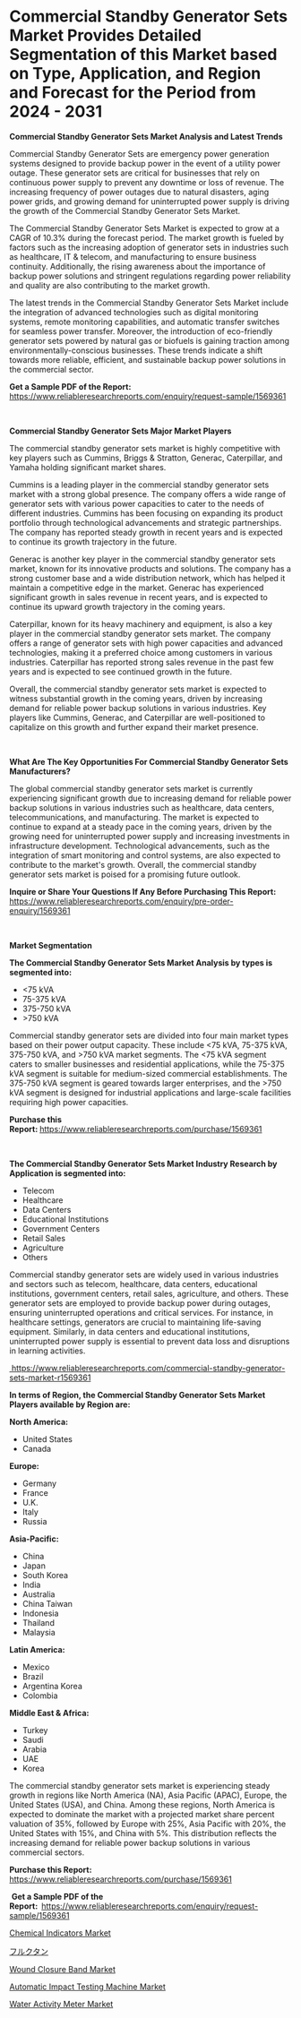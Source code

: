 <p><h1>Commercial Standby Generator Sets Market Provides Detailed Segmentation of this Market based on Type, Application, and Region and Forecast for the Period from 2024 - 2031</h1></p><p><strong>Commercial Standby Generator Sets Market Analysis and Latest Trends</strong></p>
<p><p>Commercial Standby Generator Sets are emergency power generation systems designed to provide backup power in the event of a utility power outage. These generator sets are critical for businesses that rely on continuous power supply to prevent any downtime or loss of revenue. The increasing frequency of power outages due to natural disasters, aging power grids, and growing demand for uninterrupted power supply is driving the growth of the Commercial Standby Generator Sets Market.</p><p>The Commercial Standby Generator Sets Market is expected to grow at a CAGR of 10.3% during the forecast period. The market growth is fueled by factors such as the increasing adoption of generator sets in industries such as healthcare, IT & telecom, and manufacturing to ensure business continuity. Additionally, the rising awareness about the importance of backup power solutions and stringent regulations regarding power reliability and quality are also contributing to the market growth.</p><p>The latest trends in the Commercial Standby Generator Sets Market include the integration of advanced technologies such as digital monitoring systems, remote monitoring capabilities, and automatic transfer switches for seamless power transfer. Moreover, the introduction of eco-friendly generator sets powered by natural gas or biofuels is gaining traction among environmentally-conscious businesses. These trends indicate a shift towards more reliable, efficient, and sustainable backup power solutions in the commercial sector.</p></p>
<p><strong>Get a Sample PDF of the Report:&nbsp;</strong> <a href="https://www.reliableresearchreports.com/enquiry/request-sample/1569361">https://www.reliableresearchreports.com/enquiry/request-sample/1569361</a></p>
<p>&nbsp;</p>
<p><strong>Commercial Standby Generator Sets Major Market Players</strong></p>
<p><p>The commercial standby generator sets market is highly competitive with key players such as Cummins, Briggs & Stratton, Generac, Caterpillar, and Yamaha holding significant market shares. </p><p>Cummins is a leading player in the commercial standby generator sets market with a strong global presence. The company offers a wide range of generator sets with various power capacities to cater to the needs of different industries. Cummins has been focusing on expanding its product portfolio through technological advancements and strategic partnerships. The company has reported steady growth in recent years and is expected to continue its growth trajectory in the future.</p><p>Generac is another key player in the commercial standby generator sets market, known for its innovative products and solutions. The company has a strong customer base and a wide distribution network, which has helped it maintain a competitive edge in the market. Generac has experienced significant growth in sales revenue in recent years, and is expected to continue its upward growth trajectory in the coming years.</p><p>Caterpillar, known for its heavy machinery and equipment, is also a key player in the commercial standby generator sets market. The company offers a range of generator sets with high power capacities and advanced technologies, making it a preferred choice among customers in various industries. Caterpillar has reported strong sales revenue in the past few years and is expected to see continued growth in the future.</p><p>Overall, the commercial standby generator sets market is expected to witness substantial growth in the coming years, driven by increasing demand for reliable power backup solutions in various industries. Key players like Cummins, Generac, and Caterpillar are well-positioned to capitalize on this growth and further expand their market presence.</p></p>
<p>&nbsp;</p>
<p><strong>What Are The Key Opportunities For Commercial Standby Generator Sets Manufacturers?</strong></p>
<p><p>The global commercial standby generator sets market is currently experiencing significant growth due to increasing demand for reliable power backup solutions in various industries such as healthcare, data centers, telecommunications, and manufacturing. The market is expected to continue to expand at a steady pace in the coming years, driven by the growing need for uninterrupted power supply and increasing investments in infrastructure development. Technological advancements, such as the integration of smart monitoring and control systems, are also expected to contribute to the market's growth. Overall, the commercial standby generator sets market is poised for a promising future outlook.</p></p>
<p><strong>Inquire or Share Your Questions If Any Before Purchasing This Report:</strong> <a href="https://www.reliableresearchreports.com/enquiry/pre-order-enquiry/1569361">https://www.reliableresearchreports.com/enquiry/pre-order-enquiry/1569361</a></p>
<p>&nbsp;</p>
<p><strong>Market Segmentation</strong></p>
<p><strong>The Commercial Standby Generator Sets Market Analysis by types is segmented into:</strong></p>
<p><ul><li><75 kVA</li><li>75-375 kVA</li><li>375-750 kVA</li><li>>750 kVA</li></ul></p>
<p><p>Commercial standby generator sets are divided into four main market types based on their power output capacity. These include <75 kVA, 75-375 kVA, 375-750 kVA, and >750 kVA market segments. The <75 kVA segment caters to smaller businesses and residential applications, while the 75-375 kVA segment is suitable for medium-sized commercial establishments. The 375-750 kVA segment is geared towards larger enterprises, and the >750 kVA segment is designed for industrial applications and large-scale facilities requiring high power capacities.</p></p>
<p><strong>Purchase this Report:&nbsp;</strong><a href="https://www.reliableresearchreports.com/purchase/1569361">https://www.reliableresearchreports.com/purchase/1569361</a></p>
<p>&nbsp;</p>
<p><strong>The Commercial Standby Generator Sets Market Industry Research by Application is segmented into:</strong></p>
<p><ul><li>Telecom</li><li>Healthcare</li><li>Data Centers</li><li>Educational Institutions</li><li>Government Centers</li><li>Retail Sales</li><li>Agriculture</li><li>Others</li></ul></p>
<p><p>Commercial standby generator sets are widely used in various industries and sectors such as telecom, healthcare, data centers, educational institutions, government centers, retail sales, agriculture, and others. These generator sets are employed to provide backup power during outages, ensuring uninterrupted operations and critical services. For instance, in healthcare settings, generators are crucial to maintaining life-saving equipment. Similarly, in data centers and educational institutions, uninterrupted power supply is essential to prevent data loss and disruptions in learning activities.</p></p>
<p><a href="https://www.reliableresearchreports.com/commercial-standby-generator-sets-market-r1569361">&nbsp;https://www.reliableresearchreports.com/commercial-standby-generator-sets-market-r1569361</a></p>
<p><strong>In terms of Region, the Commercial Standby Generator Sets Market Players available by Region are:</strong></p>
<p>
    <p> <strong> North America: </strong>
        <ul>
            <li>United States</li>
            <li>Canada</li>
        </ul>
        </p> 
    <p> <strong> Europe: </strong>
        <ul>
            <li>Germany</li>
            <li>France</li>
            <li>U.K.</li>
            <li>Italy</li>
            <li>Russia</li>
        </ul>
        </p> 
    <p> <strong> Asia-Pacific: </strong>
        <ul>
            <li>China</li>
            <li>Japan</li>
            <li>South Korea</li>
            <li>India</li>
            <li>Australia</li>
            <li>China Taiwan</li>
            <li>Indonesia</li>
            <li>Thailand</li>
            <li>Malaysia</li>
        </ul>
        </p> 
    <p> <strong> Latin America: </strong>
        <ul>
            <li>Mexico</li>
            <li>Brazil</li>
            <li>Argentina Korea</li>
            <li>Colombia</li>
        </ul>
        </p> 
    <p> <strong> Middle East & Africa: </strong>
        <ul>
            <li>Turkey</li>
            <li>Saudi</li>
            <li>Arabia</li>
            <li>UAE</li>
            <li>Korea</li>
        </ul>
    </p>
    </p>
<p><p>The commercial standby generator sets market is experiencing steady growth in regions like North America (NA), Asia Pacific (APAC), Europe, the United States (USA), and China. Among these regions, North America is expected to dominate the market with a projected market share percent valuation of 35%, followed by Europe with 25%, Asia Pacific with 20%, the United States with 15%, and China with 5%. This distribution reflects the increasing demand for reliable power backup solutions in various commercial sectors.</p></p>
<p><strong>Purchase this Report: </strong><a href="https://www.reliableresearchreports.com/purchase/1569361">https://www.reliableresearchreports.com/purchase/1569361</a></p>
<p>&nbsp;<strong>Get a Sample PDF of the Report:&nbsp;&nbsp;</strong><a href="https://www.reliableresearchreports.com/enquiry/request-sample/1569361">https://www.reliableresearchreports.com/enquiry/request-sample/1569361</a></p>
<p><strong></strong></p>
<p><p><a href="https://www.linkedin.com/pulse/chemical-indicatorsnbspmarket-focuses-market-share-size-zysue?trackingId=N%2BC5KBS6EaoHng%2FIF5JjiQ%3D%3D">Chemical Indicators Market</a></p><p><a href="https://github.com/ihabdkwlxs948/Market-Research-Report-List-1/blob/main/702807630028.md">フルクタン</a></p><p><a href="https://www.linkedin.com/pulse/wound-closure-band-market-key-successful-business-xvoye?trackingId=RLAInlhCXAHunLTH41cTpw%3D%3D">Wound Closure Band Market</a></p><p><a href="https://github.com/kosella/Market-Research-Report-List-2/blob/main/automatic-impact-testing-machine-market.md">Automatic Impact Testing Machine Market</a></p><p><a href="https://github.com/nathandecarvalho/Market-Research-Report-List-2/blob/main/water-activity-meter-market.md">Water Activity Meter Market</a></p></p>